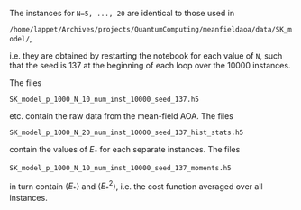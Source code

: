 The instances for `N=5, ..., 20` are identical to those used in

`/home/lappet/Archives/projects/QuantumComputing/meanfieldaoa/data/SK_model/`,

i.e. they are obtained by restarting the notebook for each value of `N`, such that the seed is 137 at the beginning of each loop over the 10000 instances.


The files

`SK_model_p_1000_N_10_num_inst_10000_seed_137.h5`

etc. contain the raw data from the mean-field AOA. The files

`SK_model_p_1000_N_20_num_inst_10000_seed_137_hist_stats.h5`

contain the values of $`E_*`$ for each separate instances. The files

`SK_model_p_1000_N_10_num_inst_10000_seed_137_moments.h5`

in turn contain $`\langle E_*\rangle`$ and $`\langle E_*^2\rangle`$, i.e. the cost function averaged over all instances.

